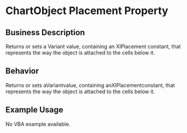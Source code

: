# ChartObject Placement Property

## Business Description
Returns or sets a Variant value, containing an XlPlacement constant, that represents the way the object is attached to the cells below it.

## Behavior
Returns or sets aVariantvalue, containing anXlPlacementconstant, that represents the way the object is attached to the cells below it.

## Example Usage
No VBA example available.